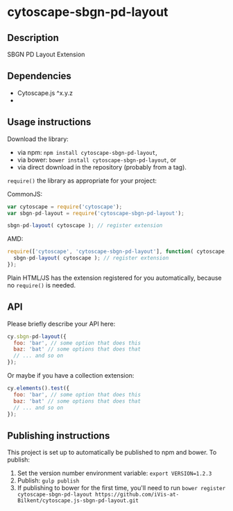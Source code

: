 cytoscape-sbgn-pd-layout
================================================================================


## Description

SBGN PD Layout Extension


## Dependencies

 * Cytoscape.js ^x.y.z
 * <List your dependencies here please>


## Usage instructions

Download the library:
 * via npm: `npm install cytoscape-sbgn-pd-layout`,
 * via bower: `bower install cytoscape-sbgn-pd-layout`, or
 * via direct download in the repository (probably from a tag).

`require()` the library as appropriate for your project:

CommonJS:
```js
var cytoscape = require('cytoscape');
var sbgn-pd-layout = require('cytoscape-sbgn-pd-layout');

sbgn-pd-layout( cytoscape ); // register extension
```

AMD:
```js
require(['cytoscape', 'cytoscape-sbgn-pd-layout'], function( cytoscape, sbgn-pd-layout ){
  sbgn-pd-layout( cytoscape ); // register extension
});
```

Plain HTML/JS has the extension registered for you automatically, because no `require()` is needed.


## API

Please briefly describe your API here:

```js
cy.sbgn-pd-layout({
  foo: 'bar', // some option that does this
  baz: 'bat' // some options that does that
  // ... and so on
});
```

Or maybe if you have a collection extension:

```js
cy.elements().test({
  foo: 'bar', // some option that does this
  baz: 'bat' // some options that does that
  // ... and so on
});
```


## Publishing instructions

This project is set up to automatically be published to npm and bower.  To publish:

1. Set the version number environment variable: `export VERSION=1.2.3`
1. Publish: `gulp publish`
1. If publishing to bower for the first time, you'll need to run `bower register cytoscape-sbgn-pd-layout https://github.com/iVis-at-Bilkent/cytoscape.js-sbgn-pd-layout.git`
